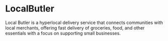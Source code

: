 # LocalButler
Local Butler is a hyperlocal delivery service that connects communities with local merchants, offering fast delivery of groceries, food, and other essentials with a focus on supporting small businesses.
